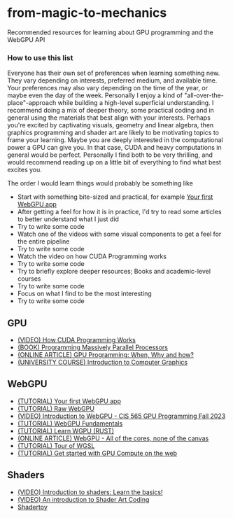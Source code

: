 # from-magic-to-mechanics
Recommended resources for learning about GPU programming and the WebGPU API

### How to use this list
Everyone has their own set of preferences when learning something new. They vary depending on interests, preferred medium, and available time. Your preferences may also vary depending on the time of the year, or maybe even the day of the week. Personally I enjoy a kind of "all-over-the-place"-approach while building a high-level superficial understanding. I recommend doing a mix of deeper theory, some practical coding and in general using the materials that best align with your interests. Perhaps you're excited by captivating visuals, geometry and linear algebra, then graphics programming and shader art are likely to be motivating topics to frame your learning. Maybe you are deeply interested in the computational power a GPU can give you. In that case, CUDA and heavy computations in general would be perfect. Personally I find both to be very thrilling, and would recommend reading up on a little bit of everything to find what best excites you. 

The order I would learn things would probably be something like
- Start with something bite-sized and practical, for example [Your first WebGPU app](https://codelabs.developers.google.com/your-first-webgpu-app#0)
- After getting a feel for how it is in practice, I'd try to read some articles to better understand what I just did
- Try to write some code
- Watch one of the videos with some visual components to get a feel for the entire pipeline
- Try to write some code
- Watch the video on how CUDA Programming works
- Try to write some code
- Try to briefly explore deeper resources; Books and academic-level courses
- Try to write some code
- Focus on what I find to be the most interesting
- Try to write some code

## GPU
- [(VIDEO) How CUDA Programming Works](https://www.youtube.com/watch?v=n6M8R8-PlnE)
- [(BOOK) Programming Massively Parallel Processors](https://shop.elsevier.com/books/programming-massively-parallel-processors/hwu/978-0-323-91231-0)
- [(ONLINE ARTICLE) GPU Programming: When, Why and how?](https://enccs.github.io/gpu-programming/)
- [(UNIVERSITY COURSE) Introduction to Computer Graphics](https://www.youtube.com/watch?v=vLSphLtKQ0o)
  
## WebGPU
- [(TUTORIAL) Your first WebGPU app](https://codelabs.developers.google.com/your-first-webgpu-app#0)
- [(TUTORIAL) Raw WebGPU](https://alain.xyz/blog/raw-webgpu#conclusion)
- [(VIDEO) Introduction to WebGPU - CIS 565 GPU Programming Fall 2023](https://www.youtube.com/watch?v=41pC1MLMVdA)
- [(TUTORIAL) WebGPU Fundamentals](https://webgpufundamentals.org/)
- [(TUTORIAL) Learn WGPU (RUST)](https://sotrh.github.io/learn-wgpu/)
- [(ONLINE ARTICLE) WebGPU - All of the cores, none of the canvas](https://surma.dev/things/webgpu/)
- [(TUTORIAL) Tour of WGSL](https://google.github.io/tour-of-wgsl/)
- [(TUTORIAL) Get started with GPU Compute on the web](https://developer.chrome.com/docs/capabilities/web-apis/gpu-compute)

## Shaders
- [(VIDEO) Introduction to shaders: Learn the basics!](https://www.youtube.com/watch?v=3mfvZ-mdtZQ)
- [(VIDEO) An introduction to Shader Art Coding](https://www.youtube.com/watch?v=f4s1h2YETNY)
- [Shadertoy](https://www.shadertoy.com/)

